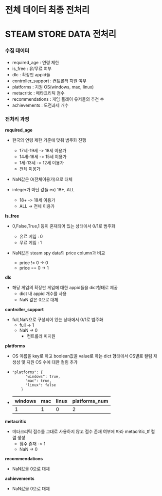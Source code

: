 # 전체 데이터 최종 전처리




# STEAM STORE DATA 전처리 

### **수집 데이터** 
- required_age : 연령 제한
- is_free : 유/무료 여부
- dlc : 확장판 appid들  
- controller_support : 컨트롤러 지원 여부
- platforms : 지원 OS(windows, mac, linux)
- metacritic : 메타크리틱 점수
- recommendations : 게임 플레이 유저들의 추천 수
- achievements : 도전과제 개수

  
### **전처리 과정**
**required_age**

- 한국의 연령 제한 기준에 맞춰 범주화 진행
  - 17세-19세 -> 18세 이용가
  - 14세-16세 -> 15세 이용가
  - 1세-13세 -> 12세 이용가
  - 전체 이용가 

- NaN값은 0(전체이용가)으로 대체 
  
- integer가 아닌 값들 ex) 18+, ALL
  - 18+ -> 18세 이용가
  - ALL -> 전체 이용가
  
**is_free**
- 0,False,True,1 등이 혼재되어 있는 상태에서 0/1로 범주화
  - 유료 게임 : 0
  - 무료 게임 : 1

- NaN값은 steam spy data의 price column과 비교
  - price != 0 -> 0
  - price == 0 -> 1

**dlc**
- 해당 게임의 확장판 게임에 대한 appid들을 dict형태로 제공
  - dict 내 appid 개수를 사용
  - NaN 값은 0으로 대체 

**controller_support**
- full,NaN으로 구성되어 있는 상태에서 0/1로 범주화
  - full -> 1
  - NaN -> 0 
    - 컨트롤러 미지원
  
**platforms**
- OS 이름을 key로 하고 boolean값을 value로 하는 dict 형태에서 OS별로 컬럼 재생성 및 지원 OS 수에 대한 컬럼 추가
- ```
  "platforms": {
        "windows": true,
        "mac": true,
        "linux": false
      }
    ```

- windows|mac|linux|platforms_num
    ---|---|---|---
    1|1|0|2

**metacritic**
- 메타크리틱 점수를 그대로 사용하지 않고 점수 존재 여부에 따라 metacritic_tf 컬럼 생성
  - 점수 존재 -> 1
  - NaN -> 0
  
**recommendations**
- NaN값을 0으로 대체

**achievements**
- NaN값을 0으로 대체




  